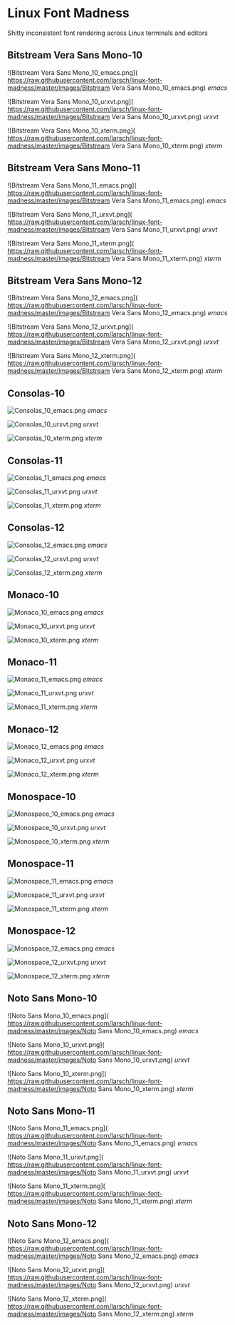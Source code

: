 # Linux Font Madness
Shitty inconsistent font rendering across Linux terminals and editors

## Bitstream Vera Sans Mono-10

![Bitstream Vera Sans Mono_10_emacs.png](  https://raw.githubusercontent.com/larsch/linux-font-madness/master/images/Bitstream Vera Sans Mono_10_emacs.png)
*emacs*

![Bitstream Vera Sans Mono_10_urxvt.png](  https://raw.githubusercontent.com/larsch/linux-font-madness/master/images/Bitstream Vera Sans Mono_10_urxvt.png)
*urxvt*

![Bitstream Vera Sans Mono_10_xterm.png](  https://raw.githubusercontent.com/larsch/linux-font-madness/master/images/Bitstream Vera Sans Mono_10_xterm.png)
*xterm*

## Bitstream Vera Sans Mono-11

![Bitstream Vera Sans Mono_11_emacs.png](  https://raw.githubusercontent.com/larsch/linux-font-madness/master/images/Bitstream Vera Sans Mono_11_emacs.png)
*emacs*

![Bitstream Vera Sans Mono_11_urxvt.png](  https://raw.githubusercontent.com/larsch/linux-font-madness/master/images/Bitstream Vera Sans Mono_11_urxvt.png)
*urxvt*

![Bitstream Vera Sans Mono_11_xterm.png](  https://raw.githubusercontent.com/larsch/linux-font-madness/master/images/Bitstream Vera Sans Mono_11_xterm.png)
*xterm*

## Bitstream Vera Sans Mono-12

![Bitstream Vera Sans Mono_12_emacs.png](  https://raw.githubusercontent.com/larsch/linux-font-madness/master/images/Bitstream Vera Sans Mono_12_emacs.png)
*emacs*

![Bitstream Vera Sans Mono_12_urxvt.png](  https://raw.githubusercontent.com/larsch/linux-font-madness/master/images/Bitstream Vera Sans Mono_12_urxvt.png)
*urxvt*

![Bitstream Vera Sans Mono_12_xterm.png](  https://raw.githubusercontent.com/larsch/linux-font-madness/master/images/Bitstream Vera Sans Mono_12_xterm.png)
*xterm*

## Consolas-10

![Consolas_10_emacs.png](  https://raw.githubusercontent.com/larsch/linux-font-madness/master/images/Consolas_10_emacs.png)
*emacs*

![Consolas_10_urxvt.png](  https://raw.githubusercontent.com/larsch/linux-font-madness/master/images/Consolas_10_urxvt.png)
*urxvt*

![Consolas_10_xterm.png](  https://raw.githubusercontent.com/larsch/linux-font-madness/master/images/Consolas_10_xterm.png)
*xterm*

## Consolas-11

![Consolas_11_emacs.png](  https://raw.githubusercontent.com/larsch/linux-font-madness/master/images/Consolas_11_emacs.png)
*emacs*

![Consolas_11_urxvt.png](  https://raw.githubusercontent.com/larsch/linux-font-madness/master/images/Consolas_11_urxvt.png)
*urxvt*

![Consolas_11_xterm.png](  https://raw.githubusercontent.com/larsch/linux-font-madness/master/images/Consolas_11_xterm.png)
*xterm*

## Consolas-12

![Consolas_12_emacs.png](  https://raw.githubusercontent.com/larsch/linux-font-madness/master/images/Consolas_12_emacs.png)
*emacs*

![Consolas_12_urxvt.png](  https://raw.githubusercontent.com/larsch/linux-font-madness/master/images/Consolas_12_urxvt.png)
*urxvt*

![Consolas_12_xterm.png](  https://raw.githubusercontent.com/larsch/linux-font-madness/master/images/Consolas_12_xterm.png)
*xterm*

## Monaco-10

![Monaco_10_emacs.png](  https://raw.githubusercontent.com/larsch/linux-font-madness/master/images/Monaco_10_emacs.png)
*emacs*

![Monaco_10_urxvt.png](  https://raw.githubusercontent.com/larsch/linux-font-madness/master/images/Monaco_10_urxvt.png)
*urxvt*

![Monaco_10_xterm.png](  https://raw.githubusercontent.com/larsch/linux-font-madness/master/images/Monaco_10_xterm.png)
*xterm*

## Monaco-11

![Monaco_11_emacs.png](  https://raw.githubusercontent.com/larsch/linux-font-madness/master/images/Monaco_11_emacs.png)
*emacs*

![Monaco_11_urxvt.png](  https://raw.githubusercontent.com/larsch/linux-font-madness/master/images/Monaco_11_urxvt.png)
*urxvt*

![Monaco_11_xterm.png](  https://raw.githubusercontent.com/larsch/linux-font-madness/master/images/Monaco_11_xterm.png)
*xterm*

## Monaco-12

![Monaco_12_emacs.png](  https://raw.githubusercontent.com/larsch/linux-font-madness/master/images/Monaco_12_emacs.png)
*emacs*

![Monaco_12_urxvt.png](  https://raw.githubusercontent.com/larsch/linux-font-madness/master/images/Monaco_12_urxvt.png)
*urxvt*

![Monaco_12_xterm.png](  https://raw.githubusercontent.com/larsch/linux-font-madness/master/images/Monaco_12_xterm.png)
*xterm*

## Monospace-10

![Monospace_10_emacs.png](  https://raw.githubusercontent.com/larsch/linux-font-madness/master/images/Monospace_10_emacs.png)
*emacs*

![Monospace_10_urxvt.png](  https://raw.githubusercontent.com/larsch/linux-font-madness/master/images/Monospace_10_urxvt.png)
*urxvt*

![Monospace_10_xterm.png](  https://raw.githubusercontent.com/larsch/linux-font-madness/master/images/Monospace_10_xterm.png)
*xterm*

## Monospace-11

![Monospace_11_emacs.png](  https://raw.githubusercontent.com/larsch/linux-font-madness/master/images/Monospace_11_emacs.png)
*emacs*

![Monospace_11_urxvt.png](  https://raw.githubusercontent.com/larsch/linux-font-madness/master/images/Monospace_11_urxvt.png)
*urxvt*

![Monospace_11_xterm.png](  https://raw.githubusercontent.com/larsch/linux-font-madness/master/images/Monospace_11_xterm.png)
*xterm*

## Monospace-12

![Monospace_12_emacs.png](  https://raw.githubusercontent.com/larsch/linux-font-madness/master/images/Monospace_12_emacs.png)
*emacs*

![Monospace_12_urxvt.png](  https://raw.githubusercontent.com/larsch/linux-font-madness/master/images/Monospace_12_urxvt.png)
*urxvt*

![Monospace_12_xterm.png](  https://raw.githubusercontent.com/larsch/linux-font-madness/master/images/Monospace_12_xterm.png)
*xterm*

## Noto Sans Mono-10

![Noto Sans Mono_10_emacs.png](  https://raw.githubusercontent.com/larsch/linux-font-madness/master/images/Noto Sans Mono_10_emacs.png)
*emacs*

![Noto Sans Mono_10_urxvt.png](  https://raw.githubusercontent.com/larsch/linux-font-madness/master/images/Noto Sans Mono_10_urxvt.png)
*urxvt*

![Noto Sans Mono_10_xterm.png](  https://raw.githubusercontent.com/larsch/linux-font-madness/master/images/Noto Sans Mono_10_xterm.png)
*xterm*

## Noto Sans Mono-11

![Noto Sans Mono_11_emacs.png](  https://raw.githubusercontent.com/larsch/linux-font-madness/master/images/Noto Sans Mono_11_emacs.png)
*emacs*

![Noto Sans Mono_11_urxvt.png](  https://raw.githubusercontent.com/larsch/linux-font-madness/master/images/Noto Sans Mono_11_urxvt.png)
*urxvt*

![Noto Sans Mono_11_xterm.png](  https://raw.githubusercontent.com/larsch/linux-font-madness/master/images/Noto Sans Mono_11_xterm.png)
*xterm*

## Noto Sans Mono-12

![Noto Sans Mono_12_emacs.png](  https://raw.githubusercontent.com/larsch/linux-font-madness/master/images/Noto Sans Mono_12_emacs.png)
*emacs*

![Noto Sans Mono_12_urxvt.png](  https://raw.githubusercontent.com/larsch/linux-font-madness/master/images/Noto Sans Mono_12_urxvt.png)
*urxvt*

![Noto Sans Mono_12_xterm.png](  https://raw.githubusercontent.com/larsch/linux-font-madness/master/images/Noto Sans Mono_12_xterm.png)
*xterm*

